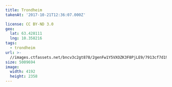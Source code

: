 ```yaml
---
title: Trondheim
takenAt: '2017-10-21T12:36:07.000Z'

license: CC BY-ND 3.0
geo:
  lat: 63.428111
  lng: 10.358216
tags:
  - trondheim
url: >-
  //images.ctfassets.net/bncv3c2gt878/2genFw1Y5VXOZK3F8PjLE9/7913cf7d192fefbe1b74d6b1e863c494/trondheim_37602148360_o
size: 5009694
image:
  width: 4192
  height: 2358
---
```

